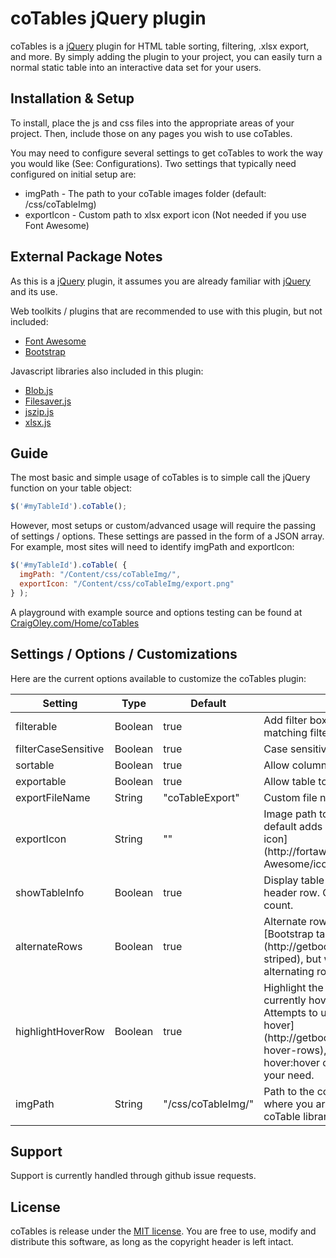 # coTables jQuery plugin
coTables is a [jQuery](//jquery.com) plugin for HTML table sorting, filtering, .xlsx export, and more.  By simply adding the plugin to your project, you can easily turn a normal static table into an interactive data set for your users.


## Installation & Setup

To install, place the js and css files into the appropriate areas of your project.  Then, include those on any pages you wish to use coTables.

You may need to configure several settings to get coTables to work the way you would like (See: Configurations).  Two settings that typically need configured on initial setup are: 
* imgPath - The path to your coTable images folder (default: /css/coTableImg)
* exportIcon - Custom path to xlsx export icon (Not needed if you use Font Awesome)


## External Package Notes

As this is a [jQuery](//jquery.com) plugin, it assumes you are already familiar with [jQuery](//jquery.com) and its use.

Web toolkits / plugins that are recommended to use with this plugin, but not included:
* [Font Awesome](//fortawesome.github.io/Font-Awesome/)
* [Bootstrap](//getbootstrap.com)

Javascript libraries also included in this plugin:
* [Blob.js](//github.com/eligrey/Blob.js/)
* [Filesaver.js](//github.com/eligrey/FileSaver.js/)
* [jszip.js](//stuk.github.io/jszip/)
* [xlsx.js](//github.com/SheetJS/js-xlsx)


## Guide

The most basic and simple usage of coTables is to simple call the jQuery function on your table object:

```js
$('#myTableId').coTable();
```

However, most setups or custom/advanced usage will require the passing of settings / options.  These settings are passed in the form of a JSON array.  For example, most sites will need to identify imgPath and exportIcon:

```js
$('#myTableId').coTable( {
  imgPath: "/Content/css/coTableImg/",
  exportIcon: "/Content/css/coTableImg/export.png"
} );
```

A playground with example source and options testing can be found at [CraigOley.com/Home/coTables](http://CraigOley.com/Home/coTables)

## Settings / Options / Customizations

Here are the current options available to customize the coTables plugin:
<table>
  <thead>
    <tr>
      <th>Setting</th>
      <th>Type</th>
      <th>Default</th>
      <th>Description</th>
    </tr>
  </thead>
  <tbody>
    <tr>
      <td>filterable</td>
      <td>Boolean</td>
      <td>true</td>
      <td>Add filter boxes and hide non-matching filtered cells</td>
    </tr>
    <tr>
      <td>filterCaseSensitive</td>
      <td>Boolean</td>
      <td>true</td>
      <td>Case sensitive matching for filters</td>
    </tr>
    <tr>
      <td>sortable</td>
      <td>Boolean</td>
      <td>true</td>
      <td>Allow columns to be sorted</td>
    </tr>
    <tr>
      <td>exportable</td>
      <td>Boolean</td>
      <td>true</td>
      <td>Allow table to be exported to .xlsx</td>
    </tr>
    <tr>
      <td>exportFileName</td>
      <td>String</td>
      <td>"coTableExport"</td>
      <td>Custom file name for .xlsx export</td>
    </tr>
    <tr>
      <td>exportIcon</td>
      <td>String</td>
      <td>""</td>
      <td>Image path to custom export icon - default adds [Font Awesome Excel icon](http://fortawesome.github.io/Font-Awesome/icon/file-excel-o/)</td>
    </tr>
    <tr>
      <td>showTableInfo</td>
      <td>Boolean</td>
      <td>true</td>
      <td>Display table information in a table header row.  Currently includes row count.</td>
    </tr>
    <tr>
      <td>alternateRows</td>
      <td>Boolean</td>
      <td>true</td>
      <td>Alternate row colors.  Attempts to use [Bootstrap table stripe](http://getbootstrap.com/css/#tables-striped), but will pick up custom alternating row colors.</td>
    </tr>
    <tr>
      <td>highlightHoverRow</td>
      <td>Boolean</td>
      <td>true</td>
      <td>Highlight the row that the user is currently hovering their mouse over.  Attempts to use [Bootstrap table hover](http://getbootstrap.com/css/#tables-hover-rows), but you can style table-hover:hover css however best fits your need.</td>
    </tr>
    <tr>
      <td>imgPath</td>
      <td>String</td>
      <td>"/css/coTableImg/"</td>
      <td>Path to the coTableImg directory where you are storing images for the coTable library</td>
    </tr>
  </tbody>
</table>


## Support

Support is currently handled through github issue requests.


## License

coTables is release under the [MIT license](//tldrlegal.com/license/mit-license). You are free to use, modify and distribute this software, as long as the copyright header is left intact.
